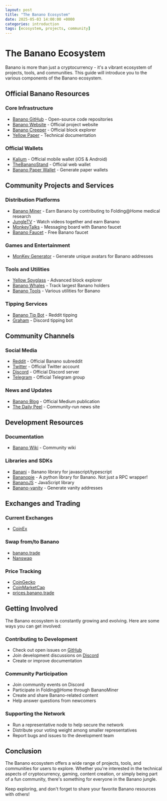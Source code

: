 ```yaml
---
layout: post
title: "The Banano Ecosystem"
date: 2025-05-03 14:00:00 +0000
categories: introduction
tags: [ecosystem, projects, community]
---
```


# The Banano Ecosystem

Banano is more than just a cryptocurrency - it's a vibrant ecosystem of projects, tools, and communities. This guide will introduce you to the various components of the Banano ecosystem.

## Official Banano Resources

### Core Infrastructure

- [Banano GitHub](https://github.com/BananoCoin) - Open-source code repositories
- [Banano Website](https://banano.cc) - Official project website
- [Banano Creeper](https://creeper.banano.cc) - Official block explorer
- [Yellow Paper](https://banano.cc/yellowpaper/) - Technical documentation

### Official Wallets

- [Kalium](https://kalium.banano.cc) - Official mobile wallet (iOS & Android)
- [TheBananoStand](https://thebananostand.com) - Official web wallet
- [Banano Paper Wallet](https://banano.cc/paperwallet/) - Generate paper wallets

## Community Projects and Services

### Distribution Platforms

- [Banano Miner](https://bananominer.com) - Earn Banano by contributing to Folding@Home medical research
- [JungleTV](https://jungletv.live) - Watch videos together and earn Banano
- [MonkeyTalks](https://monkeytalks.cc) - Messaging board with Banano faucet
- [Banano Faucet](https://bananofaucet.cc) - Free Banano faucet

### Games and Entertainment

- [MonKey Generator](https://monkey.banano.cc) - Generate unique avatars for Banano addresses

### Tools and Utilities

- [Yellow Spyglass](https://creeper.banano.cc) - Advanced block explorer
- [Banano Whales](https://transactions.banano.trade/) - Track largest Banano holders
- [Banano Tools](https://web.archive.org/web/20241013045840/https://nanoo.tools/) - Various utilities for Banano

### Tipping Services

- [Banano Tip Bot](https://github.com/BananoCoin/banano-reddit-tipbot) - Reddit tipping
- [Graham](https://github.com/bbedward/graham_discord_bot) - Discord tipping bot

## Community Channels

### Social Media

- [Reddit](https://reddit.com/r/banano) - Official Banano subreddit
- [Twitter](https://twitter.com/bananocoin) - Official Twitter account
- [Discord](https://chat.banano.cc) - Official Discord server
- [Telegram](https://t.me/banano_official) - Official Telegram group

### News and Updates

- [Banano Blog](https://medium.com/banano) - Official Medium publication
- [The Daily Peel](https://daily-peel.com) - Community-run news site

## Development Resources

### Documentation

- [Banano Wiki](https://banano.fandom.com/wiki/Banano_Wiki) - Community wiki

### Libraries and SDKs

- [Banani](https://github.com/stjet/banani) - Banano library for javascript/typescript
- [Bananopie](https://github.com/stjet/bananopie) - A python library for Banano. Not just a RPC wrapper!
- [BananoJS](https://github.com/BananoCoin/bananojs) - JavaScript library
- [Banano-vanity](https://github.com/BananoCoin/banano-vanity) - Generate vanity addresses

## Exchanges and Trading

### Current Exchanges

- [CoinEx](https://www.coinex.com/exchange/banano-usdt)

### Swap from/to Banano

- [banano.trade](https://banano.trade)
- [Nanswap](https://nanswap.com)

### Price Tracking

- [CoinGecko](https://www.coingecko.com/en/coins/banano)
- [CoinMarketCap](https://coinmarketcap.com/currencies/banano/)
- [prices.banano.trade](https://prices.banano.trade/)

## Getting Involved

The Banano ecosystem is constantly growing and evolving. Here are some ways you can get involved:

### Contributing to Development

- Check out open issues on [GitHub](https://github.com/BananoCoin)
- Join development discussions on [Discord](https://chat.banano.cc)
- Create or improve documentation

### Community Participation

- Join community events on Discord
- Participate in Folding@Home through BananoMiner
- Create and share Banano-related content
- Help answer questions from newcomers

### Supporting the Network

- Run a representative node to help secure the network
- Distribute your voting weight among smaller representatives
- Report bugs and issues to the development team

## Conclusion

The Banano ecosystem offers a wide range of projects, tools, and communities for users to explore. Whether you're interested in the technical aspects of cryptocurrency, gaming, content creation, or simply being part of a fun community, there's something for everyone in the Banano jungle.

Keep exploring, and don't forget to share your favorite Banano resources with others!
